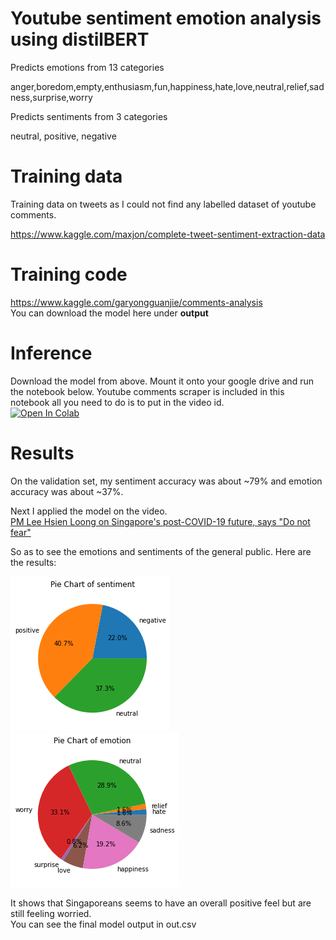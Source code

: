 # Youtube sentiment emotion analysis using distilBERT
Predicts emotions from 13 categories

anger,boredom,empty,enthusiasm,fun,happiness,hate,love,neutral,relief,sadness,surprise,worry

Predicts sentiments from 3 categories

neutral, positive, negative

# Training data
Training data on tweets as I could not find any labelled dataset of youtube comments.

https://www.kaggle.com/maxjon/complete-tweet-sentiment-extraction-data

# Training code
https://www.kaggle.com/garyongguanjie/comments-analysis \
You can download the model here under **output**

# Inference
Download the model from above. Mount it onto your google drive and run the notebook below. Youtube comments scraper is included in this notebook all you need to do is to put in the video id.\
[![Open In Colab](https://colab.research.google.com/assets/colab-badge.svg)](https://colab.research.google.com/github/garyongguanjie/youtube_comments_sentiment_emotion/blob/master/sentiment.ipynb)

# Results
On the validation set, my sentiment accuracy was about ~79% and emotion accuracy was about ~37%.

Next I applied the model on the video. \
[PM Lee Hsien Loong on Singapore's post-COVID-19 future, says "Do not fear" ](https://www.youtube.com/watch?v=rAhuD368Ij0) 

So as to see the emotions and sentiments of the general public. Here are the results:

![sentiment_image](sentiment.png)
![emotion_image](emotion.png)

It shows that Singaporeans seems to have an overall positive feel but are still feeling worried.\
You can see the final model output in out.csv
